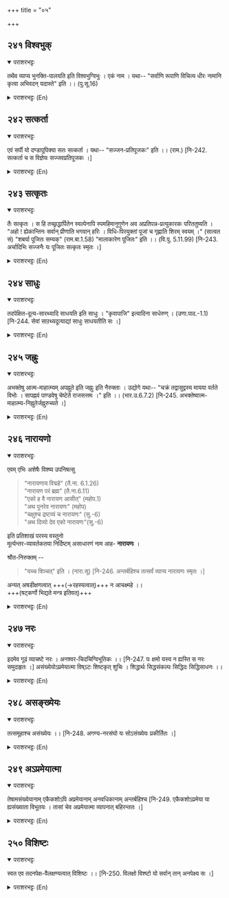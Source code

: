 +++
title = "०५"

+++

## २४१  विश्वभुक्
<details open><summary>पराशरभट्टः</summary>

तथैव व्याप्य भुनक्ति-पालयति इति विश्वभुग्विभुः । एकं नाम । यथा-- "सर्वाणि रूपाणि विचित्य धीरः नामानि कृत्वा अभिवदन् यदास्ते" इति ।। (पु.सू.16)
</details>

<details><summary>पराशरभट्टः (En)</summary>

विभुः He who pervades all things and protects them. Thus भगवान् pervades the Universe and protects it. (भुनक्ति-पालयति (protects.) This is one name (and not two). Vide -- "The Omniscient भगवान् creates the bodies, gives them names, and utters them."
</details>

## २४२  सत्कर्ता
<details open><summary>पराशरभट्टः</summary>

एवं सर्पी यो दण्डापूपिक्या सतः सत्कर्ता । यथा-- "सज्जन-प्रतिपूजकः" इति ।। (राम.) [नि-242. सत्कर्ता च स विज्ञेयः सज्जवप्रतिपूजकः ।]
</details>

<details><summary>पराशरभट्टः (En)</summary>

He who honours the good. He honours those who are good as a matter of course since, it is His habit to do good to even ordinary people who pay no attention to him. This is in accordance with the maxim known as 'दण्ड-अपूपिक '. (दण्ड-अपूपिक-न्याय - The maxim of the stick and the cakes. Some cakes are kept in the kitchen at night and to drive away the rats, a stick also is kept beside them. When one comes and reports in the morning that the stick has been eaten away by the rats at night, we are naturally led to expect that the cakes also should have been eaten away by the rats as a matter of course. Since both of them have been-kept together.)
</details>

## २४३  सत्कृतः
<details open><summary>पराशरभट्टः</summary>

तैः सत्कृतः । स हि तच्छ्रद्धार्पितेन स्वल्पेनापि स्पमहिमानुगुणेन अव अप्रतिपन्न-प्रत्युकारकः परिततुष्यति । "अहो ! ह्येकान्तिनः सर्वान् प्रीणाति भगवान् हरिः । विधि-पिरयुक्तां पूजां च गृह्णाति शिरम् स्वयम् ।" (सात्वत सं) "शबर्या पूजितः सम्यक्" (राम.बा.1.58) "मालाकारेण पूजितः" इति ।। (वि.पु. 5.11.99) [नि-243. अर्चादिभिः सज्जनैः यः पूजितः सत्कृतः स्मृतः ।]
</details>

<details><summary>पराशरभट्टः (En)</summary>

He who is worshipped. भगवान् is worshipped by the good. He is immensely pleased with even the little that is offerred to Him by them with devotion as though it is something great and sulted to His greatness, and feels that there is nothing that He can do for them in return. Vide "It is really wonderful. भगवान् Hari pleases all those who are exclusively devoted to Him; and He Himself receives with His head the worship offered by them to Him in accordance with the शास्त्रा-s." "By Sabari (the forest-woman), He (राम ) was worshipped well."
</details>

## २४४  साधुः
<details open><summary>पराशरभट्टः</summary>

तदपेक्षित-दूत्य-सारथ्यादि साधयति इति साधुः । "कृवापाजि" इत्यादिना साधेरुण् । (उणा.पाद.-1.1) [नि-244. सेवां साऱथ्यदूत्याद्यां साधुः साधयतीति सः ।]
</details>

<details><summary>पराशरभट्टः (En)</summary>

He who carries out what. भगवान् is साधुः since He carries out whatever they want Him to do, for example going as a messenger, acting as a charioteer etc. "The affix 'un' comes after the roots 'kri', 'वा', 'पा', 'ji' and 'साध' (to accomplis). साध +u=साधुः (the literal) meaning of which is 'one who accomplishes the work of another.
</details>

## २४५  जह्नुः
<details open><summary>पराशरभट्टः</summary>

अभक्तेषु आत्म-माहात्म्यम् अपह्नुते इति जह्नुः इति नैरुक्ताः । उद्योगे यथा-- "चक्रं तद्वासुद्वस्य मायया वर्तते विभोः । सापह्नवं पाण्डवेषु चेष्टेते राजसत्तमः ।" इति ।। (भार.उ.6.7.2) [नि-245. अभक्तेष्वात्म-माहात्म्य-निह्नुतेर्जह्नुरुच्यते ।]
</details>

<details><summary>पराशरभट्टः (En)</summary>

The concealer. The word 'Jahnu' has been derived from the root 'हा' (to forsake.) He is 'Jahnu' because He conceals His greatness from the non-devotees. This is the interpretation given by the Etymologists. In उद्योग पर्व It is said "That Discus of the omni-present वासुदेव acts by His will for the benefit of the पाण्डवास् being Invisible (to the eyes of others), O Great King!"
</details>

## २४६  नारायणो
<details open><summary>पराशरभट्टः</summary>

एवम् एभिः अशेषैः विश्ष्य उपनिषत्सु

> "नारायणाय विद्महे" (तै.ना. 6.1.26)  
> "नारायण परं ब्रह्म" (तै.ना.6.11)  
> "एको ह वै नारायण आसीत्" (महोप.1)  
> "अथ पुनरेव नारायणः" (महोप)  
> "चक्षुश्च द्रष्टव्यं च नारायणः" (सु.-6)  
> "अथ दिव्यो देव एको नारायणः"(सु.-6)

इति प्रतिशाखं परस्य वस्तुनो  
मूर्त्यन्तर-व्यावर्तकतया निर्दिष्टम् असाधारणं नाम आह- **नारायणः** ।

श्रौत-निरुक्तम् --

> "यच्च क्ञ्चित्" इति । (नारा.सू) [नि-246. अन्तर्बहिश्च तत्सर्वं व्याप्य नारायणः स्मृतः ।]

अन्यत् अषडीक्षणत्वात् +++(→रहस्यत्वात्)+++ न आचक्ष्महे ।।  
+++(षट्कर्णो भिद्यते मन्त्र इतिवत्)+++
</details>

<details><summary>पराशरभट्टः (En)</summary>

The Support of the host of souls. Sage व्यास next, gives the special name of the परमात्मा, नारायण, who has been spoken of by the various names mentioned hitherto and also particularly by the उपनिषद्-s in every one of the various branches of the वेदा-s. This name signifies the परमात्मा (the Supreme Being) as distinguished from His own other forms (i.e. Incarnations). Here are some वेदिक् texts : "We meditate on नारायण ." "नारायण is the Supreme Brahman." "Verily only one viz. नारायण was there." "Then again there was the same नारायण ." "नारायण is the eye and the object seen." "Then there was the celestial Deity,नारायण ." The वेद itself gives the derivation of the name नारायण a thus : "Whatever object there is in the Universe which is seen or heard, नारायण remains pervading all that, both inside and outside." More than this we do not say since it is something that should not be seen by six eyes i.e. a secret that can be known only by four eyes, (two eyes of the teacher on the one hand and two of the pupil on the other).
</details>

## २४७  नरः
<details open><summary>पराशरभट्टः</summary>

इदमेव गूढं व्याचष्टे नरः । अनश्वर-चिदचिग्विभूतिकः ।। [नि-247. पः क्षमो यस्य न ह्यस्ति स नरः समुदाहृतः ।] असंख्येयोऽप्रमेयात्मा विष्ऽटः शिष्टकृत् शुचिः । शिद्धार्थः सिद्धसंकल्पः सिद्धिदः सिद्धिसाधनः ।।
</details>

<details><summary>पराशरभट्टः (En)</summary>

He who is imperishable. The same (i.e. the word नारायण is explained in a mystic way by this name 'Narah' which means He has imperishable possessions, the sentient and the non-sentient (both of which are eternal by nature).
</details>

## २४८  असङ्ख्येयः
<details open><summary>पराशरभट्टः</summary>

तत्समूहाश्च असंख्येयः ।। [नि-248. अगण्य-नरसंघो यः सोऽसंख्येयः प्रकीर्तितः ।]
</details>

<details><summary>पराशरभट्टः (En)</summary>

He is Nara (the Innumerable), since the hosts of things mentioned above are also numberless.
</details>

## २४९  अऽप्रमेयात्मा
<details open><summary>पराशरभट्टः</summary>

तेषामसंख्येयानाम् एकैकशोऽपि अप्रमेयानाम् अनवधिकानाम् अन्तर्बहिश्च [नि-249. एकैकशोऽप्रमेया या ह्यसंख्याता विभूतयः । तासां चेव अप्रमेयात्मा व्यापनात् बहिरन्ततः ।]
</details>

<details><summary>पराशरभट्टः (En)</summary>

He of immeasurable nature. भगवान् is अऽप्रमेयात्मा because He pervades inside and outside the numberless things which are limitless and are too numerous to be grasped one by one.
</details>

## २५०  विशिष्टः
<details open><summary>पराशरभट्टः</summary>

स्वत एव तदनपेक्ष-वैलक्षण्यत्वात् विशिष्टः ।। [नि-250. विलक्षो विश्ष्टो यो सर्वान् तान् अनपेक्ष्य सः ।]
</details>

<details><summary>पराशरभट्टः (En)</summary>

He who is superior. He is of an exalted nature by Himself and has not to depend on any one else.
</details>
